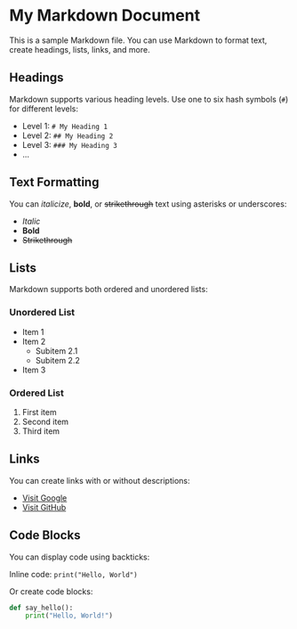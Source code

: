 # My Markdown Document

This is a sample Markdown file. You can use Markdown to format text, create headings, lists, links, and more.

## Headings

Markdown supports various heading levels. Use one to six hash symbols (`#`) for different levels:

- Level 1: `# My Heading 1`
- Level 2: `## My Heading 2`
- Level 3: `### My Heading 3`
- ...

## Text Formatting

You can *italicize*, **bold**, or ~~strikethrough~~ text using asterisks or underscores:

- *Italic*
- **Bold**
- ~~Strikethrough~~

## Lists

Markdown supports both ordered and unordered lists:

### Unordered List

- Item 1
- Item 2
  - Subitem 2.1
  - Subitem 2.2
- Item 3

### Ordered List

1. First item
2. Second item
3. Third item

## Links

You can create links with or without descriptions:

- [Visit Google](https://www.google.com)
- [Visit GitHub](https://www.github.com "GitHub Homepage")

## Code Blocks

You can display code using backticks:

Inline code: `print("Hello, World")`

Or create code blocks:

```python
def say_hello():
    print("Hello, World!")
